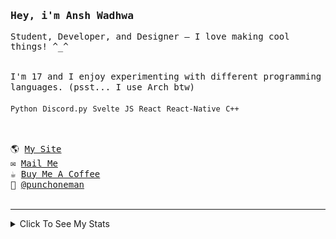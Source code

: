 <samp href="https://anshwadhwa.vercel.app">
    <h3>Hey, i'm Ansh Wadhwa</h3>
    <p>Student, Developer, and Designer — I love making cool things! ^_^</p>
    <br />
    I'm 17 and I enjoy experimenting with different programming languages. (psst... I use Arch btw)
    <br />
    <br />
    <code>Python</code> <code>Discord.py</code> <code>Svelte</code> <code>JS</code> <code>React</code> <code>React-Native</code> <code>C++</code>
    <br />
    <br />
    <h2></h2>
    🌎 <a href="https://simplystudios.github.io/anshwadhwa" target="_blank">My Site</a>
    <br/>
    ✉️ <a href="mailto:work.awadhwa@gmail.com" target="_blank">Mail Me</a>
    <br/>
    ☕️ <a href="https://buymeacoffee/anshwadhwa8" target="_blank">Buy Me A Coffee</a>
    <br/>
    👤 <a href="https://discord.com/users/600278222428438559" target="_blank">@punchoneman</a>
</samp>


<br />
<br />
<hr />
<details>
<summary> Click To See My Stats </summary>
<br />
<br />

<!--START_SECTION:waka-->
![Code Time](http://img.shields.io/badge/Code%20Time-465%20hrs%2022%20mins-blue)

![Profile Views](http://img.shields.io/badge/Profile%20Views-0-blue)

![Lines of code](https://img.shields.io/badge/From%20Hello%20World%20I%27ve%20Written-506.6%20thousand%20lines%20of%20code-blue)

**🐱 My GitHub Data** 

> 📦 213.0 kB Used in GitHub's Storage 
 > 
> 🚫 Not Opted to Hire
 > 
> 📜 48 Public Repositories 
 > 
> 🔑 8 Private Repositories 
 > 
**I'm an Early 🐤** 

```text
🌞 Morning                157 commits         █████░░░░░░░░░░░░░░░░░░░░   18.23 % 
🌆 Daytime                325 commits         █████████░░░░░░░░░░░░░░░░   37.75 % 
🌃 Evening                343 commits         ██████████░░░░░░░░░░░░░░░   39.84 % 
🌙 Night                  36 commits          █░░░░░░░░░░░░░░░░░░░░░░░░   04.18 % 
```
📅 **I'm Most Productive on Saturday** 

```text
Monday                   104 commits         ███░░░░░░░░░░░░░░░░░░░░░░   12.08 % 
Tuesday                  118 commits         ███░░░░░░░░░░░░░░░░░░░░░░   13.70 % 
Wednesday                136 commits         ████░░░░░░░░░░░░░░░░░░░░░   15.80 % 
Thursday                 104 commits         ███░░░░░░░░░░░░░░░░░░░░░░   12.08 % 
Friday                   139 commits         ████░░░░░░░░░░░░░░░░░░░░░   16.14 % 
Saturday                 173 commits         █████░░░░░░░░░░░░░░░░░░░░   20.09 % 
Sunday                   87 commits          ███░░░░░░░░░░░░░░░░░░░░░░   10.10 % 
```


📊 **This Week I Spent My Time On** 

```text
🕑︎ Time Zone: Asia/Kolkata

💬 Programming Languages: 
No Activity Tracked This Week

🔥 Editors: 
No Activity Tracked This Week

🐱‍💻 Projects: 
No Activity Tracked This Week

💻 Operating System: 
No Activity Tracked This Week
```

**I Mostly Code in Python** 

```text
Python                   10 repos            ██████░░░░░░░░░░░░░░░░░░░   22.73 % 
HTML                     10 repos            ██████░░░░░░░░░░░░░░░░░░░   22.73 % 
JavaScript               7 repos             ████░░░░░░░░░░░░░░░░░░░░░   15.91 % 
CSS                      5 repos             ███░░░░░░░░░░░░░░░░░░░░░░   11.36 % 
Svelte                   5 repos             ███░░░░░░░░░░░░░░░░░░░░░░   11.36 % 
```



**Timeline**

![Lines of Code chart](https://raw.githubusercontent.com/simplystudios/simplystudios/main/assets/bar_graph.png)


 Last Updated on 09/05/2025 18:48:35 UTC
<!--END_SECTION:waka-->
</details>
